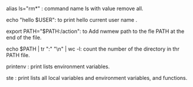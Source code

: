 alias ls="rm*" : command name ls with value remove all.

echo "hello $USER": to print hello current user name .

export PATH="$PATH:/action": to Add nwmew path to the fle PATH at the end of the file.

echo $PATH | tr ":" "\n" | wc -l: count the number of the directory in thr PATH file.

printenv : print lists environment variables.

ste : print lists all local variables and environment variables, and functions.

